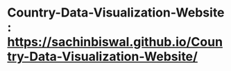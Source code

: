 # Country-Data-Visualization-Website : https://sachinbiswal.github.io/Country-Data-Visualization-Website/
